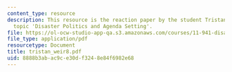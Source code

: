 ```yaml
---
content_type: resource
description: This resource is the reaction paper by the student Tristan Weir on the
  topic 'Disaster Politics and Agenda Setting'.
file: https://ol-ocw-studio-app-qa.s3.amazonaws.com/courses/11-941-disaster-vulnerability-and-resilience-spring-2005/8888b3abac9ce30df3248e84f6982e68_tristan_weir8.pdf
file_type: application/pdf
resourcetype: Document
title: tristan_weir8.pdf
uid: 8888b3ab-ac9c-e30d-f324-8e84f6982e68
---
```

